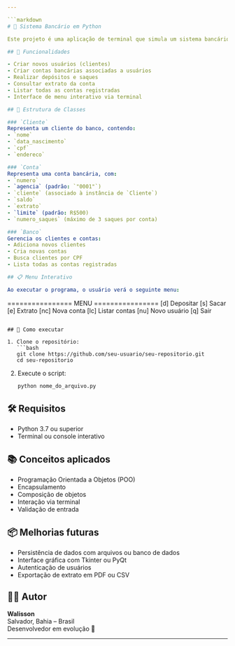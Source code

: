 ```yaml
---

```markdown
# 🏦 Sistema Bancário em Python

Este projeto é uma aplicação de terminal que simula um sistema bancário simples, utilizando os princípios da **programação orientada a objetos**. Ele permite o gerenciamento de clientes, contas bancárias, depósitos, saques e extratos.

## 📌 Funcionalidades

- Criar novos usuários (clientes)
- Criar contas bancárias associadas a usuários
- Realizar depósitos e saques
- Consultar extrato da conta
- Listar todas as contas registradas
- Interface de menu interativo via terminal

## 🧱 Estrutura de Classes

### `Cliente`
Representa um cliente do banco, contendo:
- `nome`
- `data_nascimento`
- `cpf`
- `endereco`

### `Conta`
Representa uma conta bancária, com:
- `numero`
- `agencia` (padrão: `"0001"`)
- `cliente` (associado à instância de `Cliente`)
- `saldo`
- `extrato`
- `limite` (padrão: R$500)
- `numero_saques` (máximo de 3 saques por conta)

### `Banco`
Gerencia os clientes e contas:
- Adiciona novos clientes
- Cria novas contas
- Busca clientes por CPF
- Lista todas as contas registradas

## 📋 Menu Interativo

Ao executar o programa, o usuário verá o seguinte menu:

```
================ MENU ================
[d]	Depositar
[s]	Sacar
[e]	Extrato
[nc]	Nova conta
[lc]	Listar contas
[nu]	Novo usuário
[q]	Sair
```

## 🚀 Como executar

1. Clone o repositório:
   ```bash
   git clone https://github.com/seu-usuario/seu-repositorio.git
   cd seu-repositorio
   ```

2. Execute o script:
   ```bash
   python nome_do_arquivo.py
   ```

## 🛠 Requisitos

- Python 3.7 ou superior
- Terminal ou console interativo

## 📚 Conceitos aplicados

- Programação Orientada a Objetos (POO)
- Encapsulamento
- Composição de objetos
- Interação via terminal
- Validação de entrada

## 📦 Melhorias futuras

- Persistência de dados com arquivos ou banco de dados
- Interface gráfica com Tkinter ou PyQt
- Autenticação de usuários
- Exportação de extrato em PDF ou CSV

## 👨‍💻 Autor

**Walisson**  
Salvador, Bahia – Brasil  
Desenvolvedor em evolução 🚀

---
```


```
